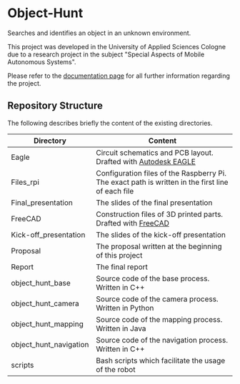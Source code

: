 # Object-Hunt
Searches and identifies an object in an unknown environment.

This project was developed in the University of Applied Sciences Cologne due to a research project in the subject "Special Aspects of Mobile Autonomous Systems". 

Please refer to the [documentation page](https://teawolf-beep.github.io/index.html) for all further information regarding the project.

## Repository Structure

The following describes briefly the content of the existing directories.

Directory | Content
---|---
Eagle | Circuit schematics and PCB layout. Drafted with [Autodesk EAGLE](https://www.autodesk.com/products/eagle/overview)
Files_rpi | Configuration files of the Raspberry Pi. The exact path is written in the first line of each file
Final_presentation | The slides of the final presentation
FreeCAD | Construction files of 3D printed parts. Drafted with [FreeCAD](https://www.freecadweb.org/)
Kick-off_presentation | The slides of the kick-off presentation
Proposal | The proposal written at the beginning of this project
Report | The final report
object_hunt_base | Source code of the base process. Written in C++
object_hunt_camera | Source code of the camera process. Written in Python
object_hunt_mapping | Source code of the mapping process. Written in Java
object_hunt_navigation | Source code of the navigation process. Written in C++
scripts | Bash scripts which facilitate the usage of the robot

